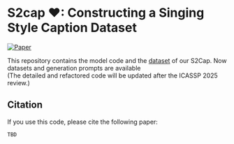 # S2cap ♥: Constructing a Singing Style Caption Dataset

[![Paper](https://img.shields.io/badge/Paper-arxiv.2409.09866-red)](https://arxiv.org/abs/2409.09866) 

This repository contains the model code and the [dataset](dataset/) of our S2Cap.
Now datasets and generation prompts are available  
(The detailed and refactored code will be updated after the ICASSP 2025 review.)

## Citation
If you use this code, please cite the following paper:
```
TBD
```

